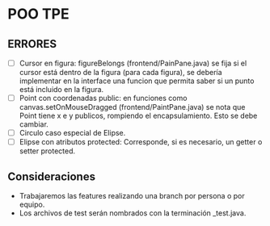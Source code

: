# POO TPE
## ERRORES
- [ ] Cursor en figura: figureBelongs (frontend/PainPane.java) se fija si el cursor está dentro de la figura (para cada figura), se debería implementar en la interface una funcion que permita saber si un punto está incluido en la figura.
- [ ] Point con coordenadas public: en funciones como canvas.setOnMouseDragged (frontend/PaintPane.java) se nota que Point tiene x e y publicos, rompiendo el encapsulamiento. Esto se debe cambiar.
- [ ] Circulo caso especial de Elipse.
- [ ] Elipse con atributos protected: Corresponde, si es necesario, un getter o setter protected.

## Consideraciones
- Trabajaremos las features realizando una branch por persona o por equipo.
- Los archivos de test serán nombrados con la terminación _test.java.
